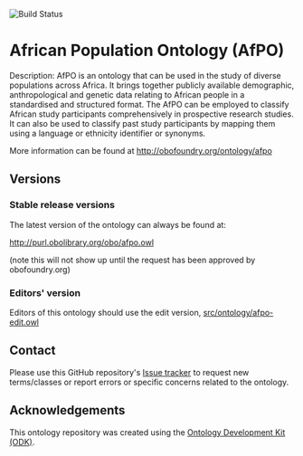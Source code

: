 
![Build Status](https://github.com/h3abionet/afpo/actions/workflows/qc.yml/badge.svg)
# African Population Ontology (AfPO)

Description: AfPO is an ontology that can be used in the study of diverse populations across Africa. It brings together publicly available demographic, anthropological and genetic data relating to African people in a standardised and structured format. The AfPO can be employed to classify African study participants comprehensively in prospective research studies. It can also be used to classify past study participants by mapping them using a language or ethnicity identifier or synonyms.

More information can be found at http://obofoundry.org/ontology/afpo

## Versions

### Stable release versions

The latest version of the ontology can always be found at:

http://purl.obolibrary.org/obo/afpo.owl

(note this will not show up until the request has been approved by obofoundry.org)

### Editors' version

Editors of this ontology should use the edit version, [src/ontology/afpo-edit.owl](src/ontology/afpo-edit.ofn)

## Contact

Please use this GitHub repository's [Issue tracker](https://github.com/h3abionet/afpo/issues) to request new terms/classes or report errors or specific concerns related to the ontology.

## Acknowledgements

This ontology repository was created using the [Ontology Development Kit (ODK)](https://github.com/INCATools/ontology-development-kit).
